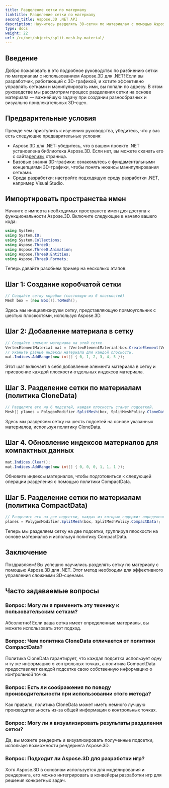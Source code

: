 ```yaml
---
title: Разделение сетки по материалу
linktitle: Разделение сетки по материалу
second_title: Aspose.3D .NET API
description: Научитесь разделять 3D-сетки по материалам с помощью Aspose.3D для .NET. Улучшите организацию и эффективность сцены. Пошаговое руководство для разработчиков.
type: docs
weight: 22
url: /ru/net/objects/split-mesh-by-material/
---
```

## Введение
Добро пожаловать в это подробное руководство по разбиению сетки по материалам с использованием Aspose.3D для .NET! Если вы разработчик, работающий с 3D-графикой, и хотите эффективно управлять сетками и манипулировать ими, вы попали по адресу. В этом руководстве мы рассмотрим процесс разделения сетки на основе материала — важнейшую задачу при создании разнообразных и визуально привлекательных 3D-сцен.
## Предварительные условия
Прежде чем приступить к изучению руководства, убедитесь, что у вас есть следующие предварительные условия:
-  Aspose.3D для .NET: убедитесь, что в вашем проекте .NET установлена библиотека Aspose.3D. Если нет, вы можете скачать его с сайта[релизы](https://releases.aspose.com/3d/net/) страница.
- Базовые знания 3D-графики: ознакомьтесь с фундаментальными концепциями 3D-графики, чтобы понять нюансы манипулирования сетками.
- Среда разработки: настройте подходящую среду разработки .NET, например Visual Studio.
## Импортировать пространства имен
Начните с импорта необходимых пространств имен для доступа к функциональности Aspose.3D. Включите следующее в начало вашего кода:
```csharp
using System;
using System.IO;
using System.Collections;
using Aspose.ThreeD;
using Aspose.ThreeD.Animation;
using Aspose.ThreeD.Entities;
using Aspose.ThreeD.Formats;
```
Теперь давайте разобьем пример на несколько этапов:
## Шаг 1: Создание коробчатой сетки
```csharp
// Создайте сетку коробки (состоящую из 6 плоскостей)
Mesh box = (new Box()).ToMesh();
```
Здесь мы инициализируем сетку, представляющую прямоугольник с шестью плоскостями, используя Aspose.3D.
## Шаг 2: Добавление материала в сетку
```csharp
// Создайте элемент материала на этой сетке.
VertexElementMaterial mat = (VertexElementMaterial)box.CreateElement(VertexElementType.Material, MappingMode.Polygon, ReferenceMode.Index);
// Укажите разные индексы материала для каждой плоскости.
mat.Indices.AddRange(new int[] { 0, 1, 2, 3, 4, 5 });
```
Этот шаг включает в себя добавление элемента материала в сетку и присвоение каждой плоскости отдельных индексов материала.
## Шаг 3. Разделение сетки по материалам (политика CloneData)
```csharp
// Разделите его на 6 подсетей, каждая плоскость станет подсеткой.
Mesh[] planes = PolygonModifier.SplitMesh(box, SplitMeshPolicy.CloneData);
```
Здесь мы разделяем сетку на шесть подсетей на основе указанных материалов, используя политику CloneData.
## Шаг 4. Обновление индексов материалов для компактных данных
```csharp
mat.Indices.Clear();
mat.Indices.AddRange(new int[] { 0, 0, 0, 1, 1, 1 });
```
Обновите индексы материалов, чтобы подготовиться к следующей операции разделения с помощью политики CompactData.
## Шаг 5. Разделение сетки по материалам (политика CompactData)
```csharp
// Разделите его на две подсетки, каждая из которых содержит определенные плоскости.
planes = PolygonModifier.SplitMesh(box, SplitMeshPolicy.CompactData);
```
Теперь мы разделяем сетку на две подсетки, группируя плоскости на основе материалов и используя политику CompactData.
## Заключение
Поздравляем! Вы успешно научились разделять сетку по материалу с помощью Aspose.3D для .NET. Этот метод необходим для эффективного управления сложными 3D-сценами.
## Часто задаваемые вопросы
### Вопрос: Могу ли я применить эту технику к пользовательским сеткам?
Абсолютно! Если ваша сетка имеет определенные материалы, вы можете использовать этот подход.
### Вопрос: Чем политика CloneData отличается от политики CompactData?
Политика CloneData гарантирует, что каждая подсетка использует одну и ту же информацию о контрольных точках, а политика CompactData предоставляет каждой подсетке свою собственную информацию о контрольной точке.
### Вопрос: Есть ли соображения по поводу производительности при использовании этого метода?
Как правило, политика CloneData может иметь немного лучшую производительность из-за общей информации о контрольных точках.
### Вопрос: Могу ли я визуализировать результаты разделения сетки?
Да, вы можете рендерить и визуализировать полученные подсетки, используя возможности рендеринга Aspose.3D.
### Вопрос: Подходит ли Aspose.3D для разработки игр?
Хотя Aspose.3D в основном используется для моделирования и рендеринга, его можно интегрировать в конвейеры разработки игр для решения конкретных задач.